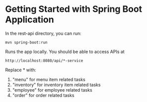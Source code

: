 # Getting Started with Spring Boot Application
In the rest-api directory, you can run:

`mvn spring-boot:run`

Runs the app locally. You should be able to access APIs at

`http://localhost:8080/api/*-service`

Replace * with:
1. "menu" for menu item related tasks
2. "inventory" for inventory item related tasks
3. "employee" for employee related tasks
4. "order" for order related tasks


